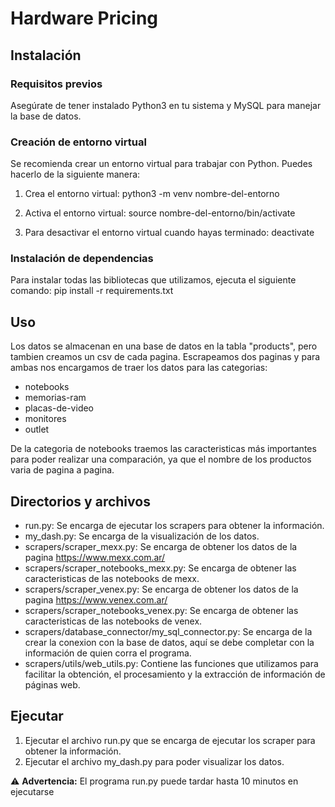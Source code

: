 # Hardware Pricing

## Instalación

### Requisitos previos
Asegúrate de tener instalado Python3 en tu sistema y MySQL para manejar la base de datos.

### Creación de entorno virtual
Se recomienda crear un entorno virtual para trabajar con Python. Puedes hacerlo de la siguiente manera:

1. Crea el entorno virtual:
python3 -m venv nombre-del-entorno

2. Activa el entorno virtual:
source nombre-del-entorno/bin/activate


3. Para desactivar el entorno virtual cuando hayas terminado:
deactivate


### Instalación de dependencias
Para instalar todas las bibliotecas que utilizamos, ejecuta el siguiente comando:
pip install -r requirements.txt

## Uso
Los datos se almacenan en una base de datos en la tabla "products", pero tambien creamos un csv de cada pagina.
Escrapeamos dos paginas y para ambas nos encargamos de traer los datos para las categorias:
- notebooks
- memorias-ram
- placas-de-video
- monitores
- outlet

De la categoria de notebooks traemos las caracteristicas más importantes para poder realizar una comparación, ya que el nombre de los productos varia de pagina a pagina.

## Directorios y archivos
* run.py: Se encarga de ejecutar los scrapers para obtener la información.
* my_dash.py: Se encarga de la visualización de los datos.
* scrapers/scraper_mexx.py: Se encarga de obtener los datos de la pagina https://www.mexx.com.ar/
* scrapers/scraper_notebooks_mexx.py: Se encarga de obtener las caracteristicas de las  notebooks de mexx.
* scrapers/scraper_venex.py: Se encarga de obtener los datos de la pagina https://www.venex.com.ar/
* scrapers/scraper_notebooks_venex.py: Se encarga de obtener las caracteristicas de las  notebooks de venex.
* scrapers/database_connector/my_sql_connector.py: Se encarga de la crear la conexion con la base de datos, aquí se debe completar con la información de quien corra el programa.
* scrapers/utils/web_utils.py: Contiene las funciones que utilizamos para facilitar la obtención, el procesamiento y la extracción de información de páginas web.

## Ejecutar
1. Ejecutar el archivo run.py que se encarga de ejecutar los scraper para obtener la información.
2. Ejecutar el archivo my_dash.py para poder visualizar los datos.

⚠️ **Advertencia:** El programa run.py puede tardar hasta 10 minutos en ejecutarse